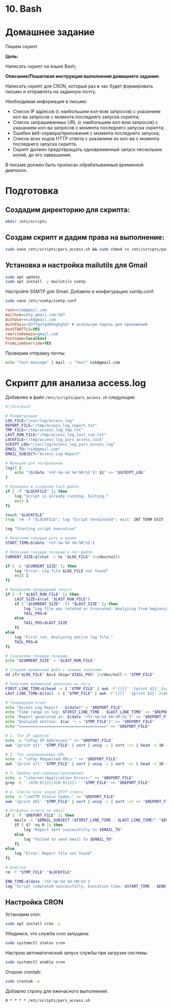 
# 10. Bash

# Домашнее задание

Пишем скрипт

**Цель:**

Написать скрипт на языке Bash;

**Описание/Пошаговая инструкция выполнения домашнего задания:**

Написать скрипт для CRON, который раз в час будет формировать письмо и отправлять на заданную почту.

Необходимая информация в письме:

   - Список IP адресов (с наибольшим кол-вом запросов) с указанием кол-ва запросов c момента последнего запуска скрипта; <br>
   -  Список запрашиваемых URL (с наибольшим кол-вом запросов) с указанием кол-ва запросов c момента последнего запуска скрипта; <br>
   - Ошибки веб-сервера/приложения c момента последнего запуска; <br>
   - Список всех кодов HTTP ответа с указанием их кол-ва с момента последнего запуска скрипта. <br>
   - Скрипт должен предотвращать одновременный запуск нескольких копий, до его завершения. <br>

В письме должен быть прописан обрабатываемый временной диапазон.

# Подготовка

## Создадим директорию для скрипта:
 ```bash
 mkdir /etc/scripts
```
## Создам скрипт и дадим права на выполнение:
  ```bash
 sudo nano /etc/scripts/pars_access.sh && sudo chmod +x /etc/scripts/pars_access.sh
```

## Установка и настройка mailutils для Gmail
```bash
sudo apt update
sudo apt install -y mailutils ssmtp
```
Настройте SSMTP для Gmail:
Добавлю в конфигурацию ssmtp.conf:
```bash
sudo nano /etc/ssmtp/ssmtp.conf
```
```ini
root=nik@gmail.com
mailhub=smtp.gmail.com:587
AuthUser=nik@gmail.com
AuthPass=!@3ffgvfgdd%hghgh&* # использую пароль для приложений
UseSTARTTLS=YES
rewriteDomain=gmail.com
hostname=localhost
FromLineOverride=YES
```

Проверим отправку почты:
```bash
echo "Test message" | mail -s "Test" nik@gmail.com
```

# Скрипт для анализа access.log

Добавляю в файл `/etc/scripts/pars_access.sh` следующее:

```bash
#!/bin/bash

# Конфигурация
LOG_FILE="/var/log/access.log"
REPORT_FILE="/tmp/access_log_report.txt"
TMP_FILE="/tmp/access_log_tmp.txt"
LAST_RUN_FILE="/tmp/access_log_last_run.txt"
LOCKFILE="/tmp/access_log_pars_access.lock"
SCRIPT_LOG="/var/log/access_log_pars_access.log"
EMAIL_TO="nik@gmail.com"
EMAIL_SUBJECT="Access Log Report"

# Функция для логирования
log() {
    echo "[$(date '+%Y-%m-%d %H:%M:%S')] $1" >> "$SCRIPT_LOG"
}

# Проверка и создание lock файла
if [ -f "$LOCKFILE" ]; then
    log "Script is already running. Exiting."
    exit 1
fi

touch "$LOCKFILE"
trap 'rm -f "$LOCKFILE"; log "Script terminated"; exit' INT TERM EXIT

log "Starting script execution"

# Получаем текущую дату и время
START_TIME=$(date '+%Y-%m-%d %H:%M:%S')

# Получаем текущую позицию в лог-файле
CURRENT_SIZE=$(stat -c %s "$LOG_FILE" 2>/dev/null)

if [ -z "$CURRENT_SIZE" ]; then
    log "Error: Log file $LOG_FILE not found"
    exit 1
fi

# Проверяем предыдущий запуск
if [ -f "$LAST_RUN_FILE" ]; then
    LAST_SIZE=$(cat "$LAST_RUN_FILE")
    if [ "$CURRENT_SIZE" -lt "$LAST_SIZE" ]; then
        log "Log file was rotated or truncated. Analyzing from beginning."
        TAIL_POS=0
    else
        TAIL_POS=$LAST_SIZE
    fi
else
    log "First run. Analyzing entire log file."
    TAIL_POS=0
fi

# Сохраняем текущую позицию
echo "$CURRENT_SIZE" > "$LAST_RUN_FILE"

# Создаем временный файл с новыми записями
dd if="$LOG_FILE" bs=1 skip="$TAIL_POS" 2>/dev/null > "$TMP_FILE"

# Получаем временной диапазон из лога
FIRST_LINE_TIME=$(head -n 1 "$TMP_FILE" | awk -F'[][]' '{print $2}' 2>/dev/null || echo "unknown")
LAST_LINE_TIME=$(tail -n 1 "$TMP_FILE" | awk -F'[][]' '{print $2}' 2>/dev/null || echo "unknown")

# Генерируем отчет
echo "Access Log Report - $(date)" > "$REPORT_FILE"
echo "Time range in log: $FIRST_LINE_TIME - $LAST_LINE_TIME" >> "$REPORT_FILE"
echo "Report generated at: $(date '+%Y-%m-%d %H:%M:%S')" >> "$REPORT_FILE"
echo "Analyzed entries: $(wc -l < "$TMP_FILE")" >> "$REPORT_FILE"
echo "======================================" >> "$REPORT_FILE"

# 1. Топ IP адресов
echo -e "\nTop IP Addresses:" >> "$REPORT_FILE"
awk '{print $1}' "$TMP_FILE" | sort | uniq -c | sort -nr | head -n 10 >> "$REPORT_FILE"

# 2. Топ запрашиваемых URL
echo -e "\nTop Requested URLs:" >> "$REPORT_FILE"
awk '{print $7}' "$TMP_FILE" | sort | uniq -c | sort -nr | head -n 10 >> "$REPORT_FILE"

# 3. Ошибки веб-сервера/приложения
echo -e "\nServer/Application Errors:" >> "$REPORT_FILE"
grep -E ' (4[0-9]{2}|5[0-9]{2}) ' "$TMP_FILE" >> "$REPORT_FILE"

# 4. Список всех кодов HTTP ответа
echo -e "\nHTTP Status Codes:" >> "$REPORT_FILE"
awk '{print $9}' "$TMP_FILE" | sort | uniq -c | sort -nr >> "$REPORT_FILE"

# Отправка отчета по email
if [ -f "$REPORT_FILE" ]; then
    mailx -s "$EMAIL_SUBJECT ($FIRST_LINE_TIME - $LAST_LINE_TIME)" "$EMAIL_TO" < "$REPORT_FILE"
    if [ $? -eq 0 ]; then
        log "Report sent successfully to $EMAIL_TO"
    else
        log "Failed to send email to $EMAIL_TO"
    fi
else
    log "Error: Report file not found"
fi

# Очистка
rm -f "$TMP_FILE" "$LOCKFILE"

END_TIME=$(date '+%Y-%m-%d %H:%M:%S')
log "Script completed successfully. Execution time: $START_TIME - $END_TIME"
```

## Настройка CRON

Установим cron:
```bash
sudo apt install cron -y
```
Убедимся, что служба cron запущена:
```bash
sudo systemctl status cron
```
Настрою автоматический запуск службы при загрузке системы:
```bash
sudo systemctl enable cron
```

Открою crontab:
```bash
sudo crontab -e
```

Добавлю строку для ежечасного выполнения:

```
0 * * * * /etc/scripts/pars_access.sh
```
